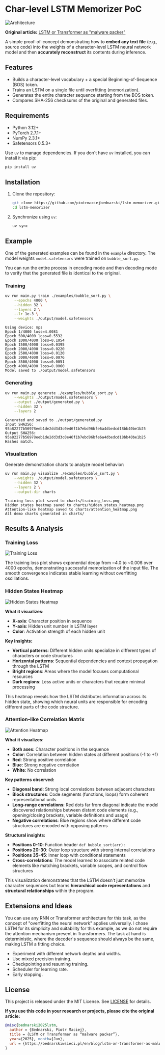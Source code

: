 # Char-level LSTM Memorizer PoC

![Architecture](image.png)

**Original article:** [LSTM or Transformer as "malware packer"](https://bednarskiwsieci.pl/en/blog/lstm-or-transformer-as-malware-packer/)

A simple proof-of-concept demonstrating how to **embed any text file** (e.g., source code) into the weights of a character-level LSTM neural network model and then **accurately reconstruct** its contents during inference.

## Features

- Builds a character-level vocabulary + a special Beginning-of-Sequence (BOS) token.
- Trains an LSTM on a single file until overfitting (memorization).
- Generates the entire character sequence starting from the BOS token.
- Compares SHA-256 checksums of the original and generated files.

## Requirements

- Python 3.12+
- PyTorch 2.7.1+
- NumPy 2.3.1+
- Safetensors 0.5.3+

Use `uv` to manage dependencies. If you don't have `uv` installed, you can install it via pip:

```bash
pip install uv
```

## Installation

1. Clone the repository:

   ```bash
   git clone https://github.com/piotrmaciejbednarski/lstm-memorizer.git
   cd lstm-memorizer
   ```

2. Synchronize using `uv`:

   ```bash
   uv sync
   ```

## Example

One of the generated examples can be found in the `example` directory. The model weights `model.safetensors` were trained on `bubble_sort.py`.

You can run the entire process in encoding mode and then decoding mode to verify that the generated file is identical to the original.

### Training

```bash
uv run main.py train ./examples/bubble_sort.py \
    --epochs 4000 \
    --hidden 32 \
    --layers 2 \
    --lr 1e-3 \
    --weights ./output/model.safetensors
```

```
Using device: mps
Epoch 1/4000 loss=4.0081
Epoch 500/4000 loss=0.5532
Epoch 1000/4000 loss=0.1054
Epoch 1500/4000 loss=0.0395
Epoch 2000/4000 loss=0.0220
Epoch 2500/4000 loss=0.0120
Epoch 3000/4000 loss=0.0076
Epoch 3500/4000 loss=0.0051
Epoch 4000/4000 loss=0.0060
Model saved to ./output/model.safetensors
```

### Generating

```bash
uv run main.py generate ./examples/bubble_sort.py \
    --weights ./output/model.safetensors \
    --output ./output/generated.py \
    --hidden 32 \
    --layers 2
```

```
Generated and saved to ./output/generated.py
Input SHA256:  95a82277b56978eeb1de2dd3d3c0e46f1b7ebd96bfe6a4dbedcd18bb40be1b25
Output SHA256: 95a82277b56978eeb1de2dd3d3c0e46f1b7ebd96bfe6a4dbedcd18bb40be1b25
Hashes match.
```

### Visualization

Generate demonstration charts to analyze model behavior:

```bash
uv run main.py visualize ./examples/bubble_sort.py \
    --weights ./output/model.safetensors \
    --hidden 32 \
    --layers 2 \
    --output-dir charts
```

```
Training loss plot saved to charts/training_loss.png
Hidden states heatmap saved to charts/hidden_states_heatmap.png
Attention-like heatmap saved to charts/attention_heatmap.png
All demo charts generated in charts/
```

## Results & Analysis

### Training Loss
![Training Loss](charts/training_loss.png)

The training loss plot shows exponential decay from ~4.0 to ~0.006 over 4000 epochs, demonstrating successful memorization of the input file. The smooth convergence indicates stable learning without overfitting oscillations.

### Hidden States Heatmap
![Hidden States Heatmap](charts/hidden_states_heatmap.png)

**What it visualizes:**
- **X-axis**: Character position in sequence
- **Y-axis**: Hidden unit number in LSTM layer
- **Color**: Activation strength of each hidden unit

**Key insights:**
- **Vertical patterns**: Different hidden units specialize in different types of characters or code structures
- **Horizontal patterns**: Sequential dependencies and context propagation through the LSTM
- **Bright regions**: Areas where the model focuses computational resources
- **Dark regions**: Less active units or characters that require minimal processing

This heatmap reveals how the LSTM distributes information across its hidden state, showing which neural units are responsible for encoding different parts of the code structure.

### Attention-like Correlation Matrix
![Attention Heatmap](charts/attention_heatmap.png)

**What it visualizes:**
- **Both axes**: Character positions in the sequence
- **Color**: Correlation between hidden states at different positions (-1 to +1)
- **Red**: Strong positive correlation
- **Blue**: Strong negative correlation
- **White**: No correlation

**Key patterns observed:**
- **Diagonal band**: Strong local correlations between adjacent characters
- **Block structures**: Code segments (functions, loops) form coherent representational units
- **Long-range correlations**: Red dots far from diagonal indicate the model discovered relationships between distant code elements (e.g., opening/closing brackets, variable definitions and usage)
- **Negative correlations**: Blue regions show where different code structures are encoded with opposing patterns

**Structural insights:**
- **Positions 0-10**: Function header `def bubble_sort(arr):`
- **Positions 20-30**: Outer loop structure with strong internal correlations
- **Positions 35-45**: Inner loop with conditional statements
- **Cross-correlations**: The model learned to associate related code elements like matching brackets, variable scopes, and control flow structures

This visualization demonstrates that the LSTM doesn't just memorize character sequences but learns **hierarchical code representations** and **structural relationships** within the program.

## Extensions and Ideas

You can use any RNN or Transformer architecture for this task, as the concept of "overfitting the neural network" applies universally. I chose LSTM for its simplicity and suitability for this example, as we do not require the attention mechanism present in Transformers. The task at hand is deterministic, where the decoder's sequence should always be the same, making LSTM a fitting choice.

- Experiment with different network depths and widths.
- Use mixed precision training.
- Checkpointing and resuming training.
- Scheduler for learning rate.
- Early stopping.

## License

This project is released under the MIT License. See [LICENSE](LICENSE) for details.

**If you use this code in your research or projects, please cite the original article:**

```bibtex
@misc{bednarski2025lstm,
  author = {Bednarski, Piotr Maciej},
  title = {LSTM or Transformer as “malware packer”},
  year={2025}, month={Jun},
  url = {https://bednarskiwsieci.pl/en/blog/lstm-or-transformer-as-malware-packer/}
}
```
